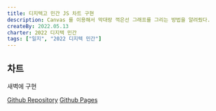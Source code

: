 ```yaml
---
title: 디지텍고 민간 JS 차트 구현
description: Canvas 를 이용해서 막대랑 꺽은선 그래프를 그리는 방법을 알려줬다.
createBy: 2022.05.13
charter: 2022 디지텍 민간
tags: ["일지", "2022 디지텍 민간"]
---
```


## 차트

새벽에 구현

[Github Repository](https://github.com/Minseok0917/simple-calendar)
[Github Pages](https://minseok0917.github.io/sleep-chart/)
